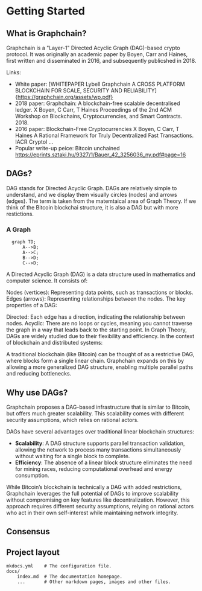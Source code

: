# Getting Started

## What is Graphchain?
Graphchain is a "Layer-1" Directed Acyclic Graph (DAG)-based crypto protocol. It was originally an academic paper by Boyen, Carr and Haines, first written and disseminated in 2016, and subsequently publicshed in 2018. 

Links:
- White paper: [WHITEPAPER
Lybell Graphchain
A CROSS PLATFORM BLOCKCHAIN FOR SCALE,
SECURITY AND RELIABILITY]{https://graphchain.org/assets/wp.pdf}
- 2018 paper: Graphchain: A blockchain-free scalable decentralised ledger. X Boyen, C Carr, T Haines
Proceedings of the 2nd ACM Workshop on Blockchains, Cryptocurrencies, and Smart Contracts. 2018.
- 2016 paper: Blockchain-Free Cryptocurrencies
X Boyen, C Carr, T Haines
A Rational Framework for Truly Decentralized Fast Transactions. IACR Cryptol …
- Popular write-up peice: Bitcoin unchained
https://eprints.sztaki.hu/9327/1/Bauer_42_3256036_ny.pdf#page=16



## DAGs? 
DAG stands for Directed Acyclic Graph.
DAGs are relatively simple to understand, and we display them visually circles (nodes) and arrows (edges). The term is taken from the matemtaical area of Graph Theory. If we think of the Bitcoin blockchai structure, it is also a DAG but with more restictions. 


### A Graph

```mermaid
  graph TD;
      A-->B;
      A-->C;
      B-->D;
      C-->D;
```

A Directed Acyclic Graph (DAG) is a data structure used in mathematics and computer science. It consists of:

Nodes (vertices): Representing data points, such as transactions or blocks.
Edges (arrows): Representing relationships between the nodes.
The key properties of a DAG:

Directed: Each edge has a direction, indicating the relationship between nodes.
Acyclic: There are no loops or cycles, meaning you cannot traverse the graph in a way that leads back to the starting point.
In Graph Theory, DAGs are widely studied due to their flexibility and efficiency. In the context of blockchain and distributed systems:

A traditional blockchain (like Bitcoin) can be thought of as a restrictive DAG, where blocks form a single linear chain.
Graphchain expands on this by allowing a more generalized DAG structure, enabling multiple parallel paths and reducing bottlenecks.

## Why use DAGs?
Graphchain proposes a DAG-based infrastructure that is similar to Bitcoin, but offers much greater scalability. This scalability comes with different security assumptions, which relies on rational actors. 

DAGs have several advantages over traditional linear blockchain structures:

- **Scalability**:
A DAG structure supports parallel transaction validation, allowing the network to process many transactions simultaneously without waiting for a single block to complete.
- **Efficiency**:
The absence of a linear block structure eliminates the need for mining races, reducing computational overhead and energy consumption.

 While Bitcoin’s blockchain is technically a DAG with added restrictions, Graphchain leverages the full potential of DAGs to improve scalability without compromising on key features like decentralization. However, this approach requires different security assumptions, relying on rational actors who act in their own self-interest while maintaining network integrity.


## Consensus


## Project layout

    mkdocs.yml    # The configuration file.
    docs/
        index.md  # The documentation homepage.
        ...       # Other markdown pages, images and other files.
